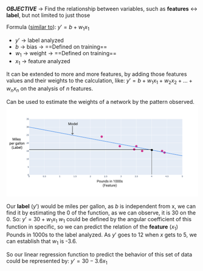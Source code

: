 ***OBJECTIVE*** -> Find the relationship between variables, such as **features** <-> **label**, but not limited to just those

Formula ([similar to](mathematics_for_deep_learning/pt_2_types_of_neurons.md)):
$y' = b + w_1 x_1$
- $y'$ -> label analyzed
- $b$  -> bias        -> ==Defined on training==
- $w_1$ -> weight  -> ==Defined on training==
- $x_1$ -> feature analyzed

It can be extended to more and more features, by adding those features values and their weights to the calculation, like:
$y' = b + w_1 x_1 + w_2 x_2 + ... + w_n x_n$ on the analysis of $n$ features.

Can be used to estimate the weights of a network by the pattern observed.
![chart example](/google/ml_crash_course/Images/linear_regression_chart.png)

Our **label** ($y'$) would be miles per gallon, as $b$ is independent from x, we can find it by estimating the 0 of the function, as we can observe, it is 30 on the 0.
So: $y' = 30 + w_1x_1$
$w_1$ could be defined by the angular coefficient of this function in specific, so we can predict the relation of the **feature** ($x_1$) Pounds in 1000s to the label analyzed.
As $y'$ goes to 12 when $x$ gets to 5, we can establish that $w_1$ is -3.6.

So our linear regression function to predict the behavior of this set of data could be represented by:
$y' = 30 - 3.6x_1$

